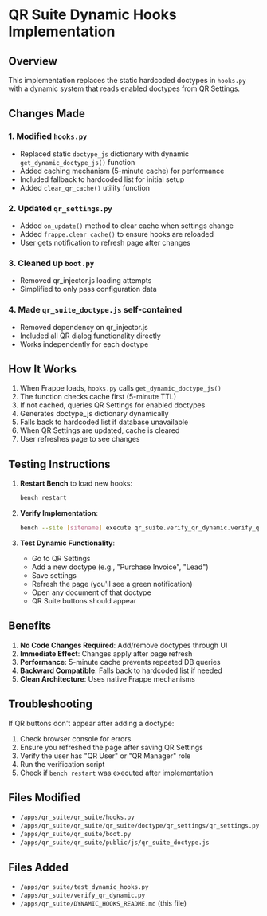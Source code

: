 # QR Suite Dynamic Hooks Implementation

## Overview
This implementation replaces the static hardcoded doctypes in `hooks.py` with a dynamic system that reads enabled doctypes from QR Settings.

## Changes Made

### 1. Modified `hooks.py`
- Replaced static `doctype_js` dictionary with dynamic `get_dynamic_doctype_js()` function
- Added caching mechanism (5-minute cache) for performance
- Included fallback to hardcoded list for initial setup
- Added `clear_qr_cache()` utility function

### 2. Updated `qr_settings.py`
- Added `on_update()` method to clear cache when settings change
- Added `frappe.clear_cache()` to ensure hooks are reloaded
- User gets notification to refresh page after changes

### 3. Cleaned up `boot.py`
- Removed qr_injector.js loading attempts
- Simplified to only pass configuration data

### 4. Made `qr_suite_doctype.js` self-contained
- Removed dependency on qr_injector.js
- Included all QR dialog functionality directly
- Works independently for each doctype

## How It Works

1. When Frappe loads, `hooks.py` calls `get_dynamic_doctype_js()`
2. The function checks cache first (5-minute TTL)
3. If not cached, queries QR Settings for enabled doctypes
4. Generates doctype_js dictionary dynamically
5. Falls back to hardcoded list if database unavailable
6. When QR Settings are updated, cache is cleared
7. User refreshes page to see changes

## Testing Instructions

1. **Restart Bench** to load new hooks:
   ```bash
   bench restart
   ```

2. **Verify Implementation**:
   ```bash
   bench --site [sitename] execute qr_suite.verify_qr_dynamic.verify_qr_suite_dynamic
   ```

3. **Test Dynamic Functionality**:
   - Go to QR Settings
   - Add a new doctype (e.g., "Purchase Invoice", "Lead")
   - Save settings
   - Refresh the page (you'll see a green notification)
   - Open any document of that doctype
   - QR Suite buttons should appear

## Benefits

1. **No Code Changes Required**: Add/remove doctypes through UI
2. **Immediate Effect**: Changes apply after page refresh
3. **Performance**: 5-minute cache prevents repeated DB queries
4. **Backward Compatible**: Falls back to hardcoded list if needed
5. **Clean Architecture**: Uses native Frappe mechanisms

## Troubleshooting

If QR buttons don't appear after adding a doctype:
1. Check browser console for errors
2. Ensure you refreshed the page after saving QR Settings
3. Verify the user has "QR User" or "QR Manager" role
4. Run the verification script
5. Check if `bench restart` was executed after implementation

## Files Modified
- `/apps/qr_suite/qr_suite/hooks.py`
- `/apps/qr_suite/qr_suite/qr_suite/doctype/qr_settings/qr_settings.py`
- `/apps/qr_suite/qr_suite/boot.py`
- `/apps/qr_suite/qr_suite/public/js/qr_suite_doctype.js`

## Files Added
- `/apps/qr_suite/test_dynamic_hooks.py`
- `/apps/qr_suite/verify_qr_dynamic.py`
- `/apps/qr_suite/DYNAMIC_HOOKS_README.md` (this file)
